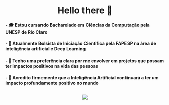 <div align="center">
  <h1> Hello there 👋</h1>
</div>


#### - 🎓 Estou cursando Bacharelado em Ciências da Computação pela UNESP de Rio Claro
#### - 📘 Atualmente Bolsista de Iniciação Cientifica pela FAPESP na área de inteligência artificial e Deep Learning
#### - 🌱 Tenho uma preferência clara por me envolver em projetos que possam ter impactos positivos na vida das pessoas
#### - 🔭 Acredito firmemente que a Inteligência Artificial continuará a ter um impacto profundamente positivo no mundo

##
<div align="center">
  <a href="https://www.linkedin.com/in/gabriel-henrique-marconato-770bb214b/" target="_blank"><img src="https://img.shields.io/badge/-LinkedIn-%230077B5?style=for-the-badge&logo=linkedin&logoColor=white" target="_blank"></a>
</div>

<!--
**gabrielmarconato/gabrielmarconato** is a ✨ _special_ ✨ repository because its `README.md` (this file) appears on your GitHub profile.

Here are some ideas to get you started:

- 🔭 I’m currently working on ...
- 🌱 I’m currently learning ...
- 👯 I’m looking to collaborate on ...
- 🤔 I’m looking for help with ...
- 💬 Ask me about ...
- 📫 How to reach me: ...
- 😄 Pronouns: ...
- ⚡ Fun fact: ...
-->
